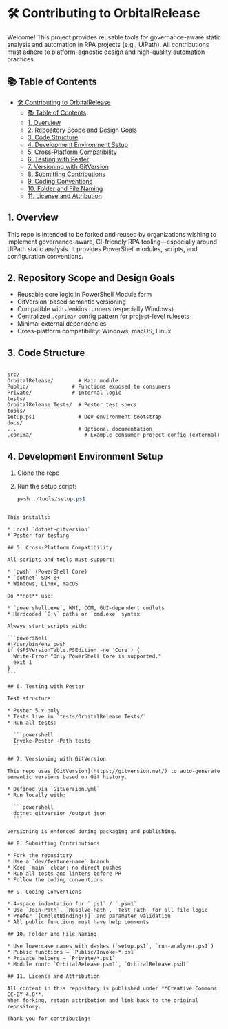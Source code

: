 # 🛠️ Contributing to OrbitalRelease

Welcome! This project provides reusable tools for governance-aware static analysis and automation in RPA projects (e.g., UiPath). All contributions must adhere to platform-agnostic design and high-quality automation practices.

## 📚 Table of Contents

- [🛠️ Contributing to OrbitalRelease](#️-contributing-to-orbitalrelease)
  - [📚 Table of Contents](#-table-of-contents)
  - [1. Overview](#1-overview)
  - [2. Repository Scope and Design Goals](#2-repository-scope-and-design-goals)
  - [3. Code Structure](#3-code-structure)
  - [4. Development Environment Setup](#4-development-environment-setup)
  - [5. Cross-Platform Compatibility](#5-cross-platform-compatibility)
  - [6. Testing with Pester](#6-testing-with-pester)
  - [7. Versioning with GitVersion](#7-versioning-with-gitversion)
  - [8. Submitting Contributions](#8-submitting-contributions)
  - [9. Coding Conventions](#9-coding-conventions)
  - [10. Folder and File Naming](#10-folder-and-file-naming)
  - [11. License and Attribution](#11-license-and-attribution)

## 1. Overview

This repo is intended to be forked and reused by organizations wishing to implement governance-aware, CI-friendly RPA tooling—especially around UiPath static analysis. It provides PowerShell modules, scripts, and configuration conventions.

## 2. Repository Scope and Design Goals

- Reusable core logic in PowerShell Module form  
- GitVersion-based semantic versioning  
- Compatible with Jenkins runners (especially Windows)  
- Centralized `.cprima/` config pattern for project-level rulesets  
- Minimal external dependencies  
- Cross-platform compatibility: Windows, macOS, Linux

## 3. Code Structure

```

src/
OrbitalRelease/        # Main module
Public/              # Functions exposed to consumers
Private/             # Internal logic
tests/
OrbitalRelease.Tests/  # Pester test specs
tools/
setup.ps1              # Dev environment bootstrap
docs/
...                    # Optional documentation
.cprima/                 # Example consumer project config (external)

````

## 4. Development Environment Setup

1. Clone the repo
2. Run the setup script:

   ```powershell
   pwsh ./tools/setup.ps1
````

This installs:

* Local `dotnet-gitversion`
* Pester for testing

## 5. Cross-Platform Compatibility

All scripts and tools must support:

* `pwsh` (PowerShell Core)
* `dotnet` SDK 8+
* Windows, Linux, macOS

Do **not** use:

* `powershell.exe`, WMI, COM, GUI-dependent cmdlets
* Hardcoded `C:\` paths or `cmd.exe` syntax

Always start scripts with:

```powershell
#!/usr/bin/env pwsh
if ($PSVersionTable.PSEdition -ne 'Core') {
  Write-Error "Only PowerShell Core is supported."
  exit 1
}
```

## 6. Testing with Pester

Test structure:

* Pester 5.x only
* Tests live in `tests/OrbitalRelease.Tests/`
* Run all tests:

  ```powershell
  Invoke-Pester -Path tests
  ```

## 7. Versioning with GitVersion

This repo uses [GitVersion](https://gitversion.net/) to auto-generate semantic versions based on Git history.

* Defined via `GitVersion.yml`
* Run locally with:

  ```powershell
  dotnet gitversion /output json
  ```

Versioning is enforced during packaging and publishing.

## 8. Submitting Contributions

* Fork the repository
* Use a `dev/feature-name` branch
* Keep `main` clean: no direct pushes
* Run all tests and linters before PR
* Follow the coding conventions

## 9. Coding Conventions

* 4-space indentation for `.ps1` / `.psm1`
* Use `Join-Path`, `Resolve-Path`, `Test-Path` for all file logic
* Prefer `[CmdletBinding()]` and parameter validation
* All public functions must have help comments

## 10. Folder and File Naming

* Use lowercase names with dashes (`setup.ps1`, `run-analyzer.ps1`)
* Public functions → `Public/Invoke-*.ps1`
* Private helpers → `Private/*.ps1`
* Module root: `OrbitalRelease.psm1`, `OrbitalRelease.psd1`

## 11. License and Attribution

All content in this repository is published under **Creative Commons CC-BY 4.0**.
When forking, retain attribution and link back to the original repository.

Thank you for contributing!
